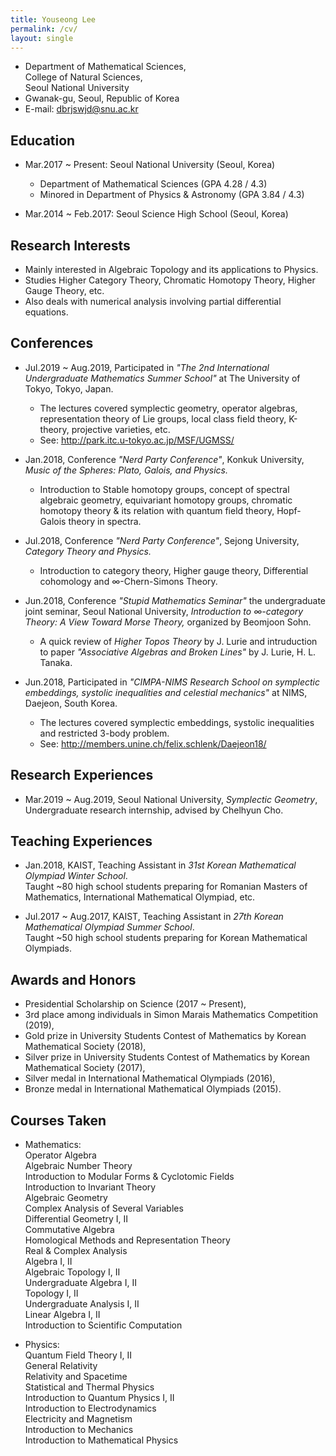 ```yaml
---
title: Youseong Lee
permalink: /cv/
layout: single
---
```


- Department of Mathematical Sciences,   
College of Natural Sciences,   
Seoul National University   
- Gwanak-gu, Seoul, Republic of Korea   
- E-mail: dbrjswjd@snu.ac.kr   

## Education
- Mar.2017 ~ Present: Seoul National University (Seoul, Korea)   
    - Department of Mathematical Sciences (GPA 4.28 / 4.3)   
    - Minored in Department of Physics & Astronomy (GPA 3.84 / 4.3) 

- Mar.2014 ~ Feb.2017: Seoul Science High School (Seoul, Korea)

## Research Interests
 - Mainly interested in Algebraic Topology and its applications to Physics.   
 - Studies Higher Category Theory, Chromatic Homotopy Theory, Higher Gauge Theory, etc.    
 - Also deals with numerical analysis involving partial differential equations.    

## Conferences
- Jul.2019 ~ Aug.2019, Participated in _"The 2nd International Undergraduate Mathematics Summer School"_ at The University of Tokyo, Tokyo, Japan.   
  - The lectures covered symplectic geometry, operator algebras, representation theory of Lie groups, local class field theory, K-theory, projective varieties, etc.   
  - See: http://park.itc.u-tokyo.ac.jp/MSF/UGMSS/

- Jan.2018, Conference _"Nerd Party Conference"_, Konkuk University, _Music of the Spheres: Plato, Galois, and Physics._   
  - Introduction to Stable homotopy groups, concept of spectral algebraic geometry, equivariant homotopy groups, chromatic homotopy theory & its relation with quantum field theory, Hopf-Galois theory in spectra.

- Jul.2018, Conference _"Nerd Party Conference"_, Sejong University, _Category Theory and Physics._   
  - Introduction to category theory, Higher gauge theory, Differential cohomology and ∞-Chern-Simons Theory. 

- Jun.2018, Conference _"Stupid Mathematics Seminar"_ the undergraduate joint seminar, Seoul National University, _Introduction to ∞-category Theory: A View Toward Morse Theory,_ organized by Beomjoon Sohn.   
  - A quick review of _Higher Topos Theory_ by J. Lurie and intruduction to paper _"Associative Algebras and Broken Lines"_ by J. Lurie, H. L. Tanaka.

- Jun.2018, Participated in _"CIMPA-NIMS Research School on symplectic embeddings, systolic inequalities and celestial mechanics"_ at NIMS, Daejeon, South Korea.   
  - The lectures covered symplectic embeddings, systolic inequalities and restricted 3-body problem.   
  - See: http://members.unine.ch/felix.schlenk/Daejeon18/

## Research Experiences
- Mar.2019 ~ Aug.2019, Seoul National University, _Symplectic Geometry_, Undergraduate research internship, advised by Chelhyun Cho.

## Teaching Experiences
- Jan.2018, KAIST, Teaching Assistant in _31st Korean Mathematical Olympiad Winter School_.    
Taught ~80 high school students preparing for Romanian Masters of Mathematics, International Mathematical Olympiad, etc. 

- Jul.2017 ~ Aug.2017, KAIST, Teaching Assistant in _27th Korean Mathematical Olympiad Summer School_.   
Taught ~50 high school students preparing for Korean Mathematical Olympiads. 

## Awards and Honors
- Presidential Scholarship on Science (2017 ~ Present),    
- 3rd place among individuals in Simon Marais Mathematics Competition (2019),    
- Gold prize in University Students Contest of Mathematics by Korean Mathematical Society (2018),    
- Silver prize in University Students Contest of Mathematics by Korean Mathematical Society (2017),   
- Silver medal in International Mathematical Olympiads (2016),    
- Bronze medal in International Mathematical Olympiads (2015).    

## Courses Taken
- Mathematics:   
Operator Algebra   
Algebraic Number Theory   
Introduction to Modular Forms & Cyclotomic Fields   
Introduction to Invariant Theory   
Algebraic Geometry   
Complex Analysis of Several Variables   
Differential Geometry I, II   
Commutative Algebra   
Homological Methods and Representation Theory   
Real & Complex Analysis   
Algebra I, II   
Algebraic Topology I, II   
Undergraduate Algebra I, II   
Topology I, II   
Undergraduate Analysis I, II   
Linear Algebra I, II   
Introduction to Scientific Computation   

- Physics:   
Quantum Field Theory I, II   
General Relativity   
Relativity and Spacetime   
Statistical and Thermal Physics   
Introduction to Quantum Physics I, II   
Introduction to Electrodynamics   
Electricity and Magnetism   
Introduction to Mechanics   
Introduction to Mathematical Physics   